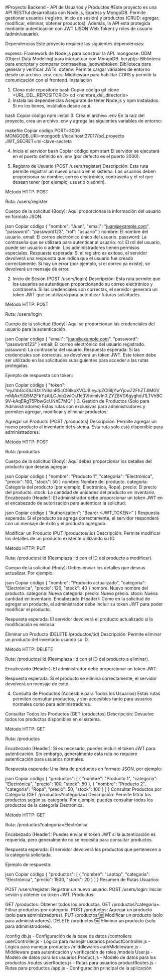 #Proyecto Backend - API de Usuarios y Productos
#Este proyecto es una API RESTful desarrollada con Node.js, Express y MongoDB. Permite gestionar usuarios (registro, inicio de sesión) y productos (CRUD: agregar, modificar, eliminar, obtener productos). Además, la API está protegida mediante autenticación con JWT (JSON Web Token) y roles de usuario (admin/usuario).

Dependencias
Este proyecto requiere las siguientes dependencias:

express: Framework de Node.js para construir la API.
mongoose: ODM (Object Data Modeling) para interactuar con MongoDB.
bcryptjs: Biblioteca para encriptar y comparar contraseñas.
jsonwebtoken: Biblioteca para generar y verificar JWTs.
dotenv: Permite cargar variables de entorno desde un archivo .env.
cors: Middleware para habilitar CORS y permitir la comunicación con el frontend.
Instalación
1. Clona este repositorio
bash
Copiar código
git clone <URL_DEL_REPOSITORIO>
cd <nombre_del_directorio>
2. Instala las dependencias
Asegúrate de tener Node.js y npm instalados. Si no los tienes, instálalos desde aquí.

bash
Copiar código
npm install
3. Crea el archivo .env
En la raíz del proyecto, crea un archivo .env y agrega las siguientes variables de entorno:

makefile
Copiar código
PORT=3006
MONGODB_URI=mongodb://localhost:27017/bd_proyecto
JWT_SECRET=mi-clave-secreta

4. Inicia el servidor
bash
Copiar código
npm start
El servidor se ejecutará en el puerto definido en .env (por defecto es el puerto 3000).

1. Registro de Usuario (POST /users/register)
Descripción: Esta ruta permite registrar un nuevo usuario en el sistema. Los usuarios deben proporcionar su nombre, correo electrónico, contraseña y el rol que desean tener (por ejemplo, usuario o admin).

Método HTTP: POST

Ruta: /users/register

Cuerpo de la solicitud (Body): Aquí proporcionas la información del usuario en formato JSON.

json
Copiar código
{
  "nombre": "Juan",
  "email": "juan@example.com",
  "password": "password123",
  "rol": "usuario"
}
nombre: El nombre del usuario.
email: El correo electrónico único del usuario.
password: La contraseña que se utilizará para autenticar al usuario.
rol: El rol del usuario, puede ser usuario o admin. Los administradores tienen permisos especiales.
Respuesta esperada: Si el registro es exitoso, el servidor devolverá una respuesta que indica que el usuario fue creado correctamente. Si hay un error (por ejemplo, si el correo ya existe), se devolverá un mensaje de error.

2. Inicio de Sesión (POST /users/login)
Descripción: Esta ruta permite que los usuarios se autentiquen proporcionando su correo electrónico y contraseña. Si las credenciales son correctas, el servidor generará un token JWT que se utilizará para autenticar futuras solicitudes.

Método HTTP: POST

Ruta: /users/login

Cuerpo de la solicitud (Body): Aquí se proporcionan las credenciales del usuario para la autenticación.

json
Copiar código
{
  "email": "juan@example.com",
  "password": "password123"
}
email: El correo electrónico del usuario registrado.
password: La contraseña del usuario.
Respuesta esperada: Si las credenciales son correctas, se devolverá un token JWT. Este token debe ser utilizado en las solicitudes subsiguientes para acceder a las rutas protegidas.

Ejemplo de respuesta con token:

json
Copiar código
{
  "token": "eyJhbGciOiJIUzI1NiIsInR5cCI6IkpXVCJ9.eyJpZCI6IjYwYjcwZ2FhZTJlMGVmMjAxYjQ5M2FkYzAiLCJyb2wiOiJ1c3VhcmlvIn0.ZYZ8VG6gyghdJ1LTVhBC9V-kAqERgT5PbwGcUNhE7MQ"
}
3. Gestión de Productos (Solo para Administradores)
Estas rutas son exclusivas para administradores y permiten agregar, modificar y eliminar productos.

Agregar un Producto (POST /productos)
Descripción: Permite agregar un nuevo producto al inventario del sistema. Esta ruta solo está disponible para administradores.

Método HTTP: POST

Ruta: /productos

Cuerpo de la solicitud (Body): Aquí debes proporcionar los detalles del producto que deseas agregar:

json
Copiar código
{
  "nombre": "Producto 1",
  "categoria": "Electrónica",
  "precio": 100,
  "stock": 50
}
nombre: Nombre del producto.
categoria: Categoría del producto (por ejemplo, Electrónica, Ropa).
precio: El precio del producto.
stock: La cantidad de unidades del producto en inventario.
Encabezado (Header):
El administrador debe proporcionar un token JWT en el encabezado de autorización para autenticar la solicitud:

json
Copiar código
{
  "Authorization": "Bearer <JWT_TOKEN>"
}
Respuesta esperada: Si el producto se agrega correctamente, el servidor responderá con un mensaje de éxito y el producto agregado.

Modificar un Producto (PUT /productos/:id)
Descripción: Permite modificar los detalles de un producto existente utilizando su ID.

Método HTTP: PUT

Ruta: /productos/:id (Reemplaza :id con el ID del producto a modificar).

Cuerpo de la solicitud (Body): Debes enviar los detalles que deseas actualizar. Por ejemplo:

json
Copiar código
{
  "nombre": "Producto actualizado",
  "categoria": "Electrónica",
  "precio": 120,
  "stock": 40
}
nombre: Nuevo nombre del producto.
categoria: Nueva categoría.
precio: Nuevo precio.
stock: Nueva cantidad en inventario.
Encabezado (Header):
Como en la solicitud de agregar un producto, el administrador debe incluir su token JWT para poder modificar el producto.

Respuesta esperada: El servidor devolverá el producto actualizado si la modificación es exitosa.

Eliminar un Producto (DELETE /productos/:id)
Descripción: Permite eliminar un producto del inventario usando su ID.

Método HTTP: DELETE

Ruta: /productos/:id (Reemplaza :id con el ID del producto a eliminar).

Encabezado (Header):
El administrador debe proporcionar un token JWT.

Respuesta esperada: Si el producto se elimina correctamente, el servidor devolverá un mensaje de éxito.

4. Consulta de Productos (Accesible para Todos los Usuarios)
Estas rutas permiten consultar productos, y son accesibles tanto para usuarios normales como para administradores.

Consultar Todos los Productos (GET /productos)
Descripción: Devuelve todos los productos disponibles en el sistema.

Método HTTP: GET

Ruta: /productos

Encabezado (Header):
Si es necesario, puedes incluir el token JWT para autenticación. Sin embargo, generalmente esta ruta no requiere autenticación para usuarios normales.

Respuesta esperada: Una lista de productos en formato JSON, por ejemplo:

json
Copiar código
{
  "productos": [
    {
      "nombre": "Producto 1",
      "categoria": "Electrónica",
      "precio": 100,
      "stock": 50
    },
    {
      "nombre": "Producto 2",
      "categoria": "Ropa",
      "precio": 50,
      "stock": 100
    }
  ]
}
Consultar Productos por Categoría (GET /productos?categoria=<categoria>)
Descripción: Permite filtrar los productos según su categoría. Por ejemplo, puedes consultar todos los productos de la categoría Electrónica.

Método HTTP: GET

Ruta: /productos?categoria=Electrónica

Encabezado (Header):
Puedes enviar el token JWT si la autenticación es requerida, pero generalmente no se necesita para consultar productos.

Respuesta esperada: El servidor devolverá los productos que pertenecen a la categoría solicitada.

Ejemplo de respuesta:

json
Copiar código
{
  "productos": [
    {
      "nombre": "Laptop",
      "categoria": "Electrónica",
      "precio": 1500,
      "stock": 20
    }
  ]
}
Resumen de Rutas
Usuarios:

POST /users/register: Registrar un nuevo usuario.
POST /users/login: Iniciar sesión y obtener un token JWT.
Productos:

GET /productos: Obtener todos los productos.
GET /productos?categoria=<categoria>: Filtrar productos por categoría.
POST /productos: Agregar un producto (solo para administradores).
PUT /productos/:id: Modificar un producto (solo para administradores).
DELETE /productos/:id: Eliminar un producto (solo para administradores).


/config
  db.js         - Configuración de la base de datos
/controllers
  userController.js - Lógica para manejar usuarios
  productController.js - Lógica para manejar productos
/middlewares
  authMiddleware.js - Middleware para autenticación y verificación de roles
/models
  User.js        - Modelo de datos para los usuarios
  Product.js     - Modelo de datos para los productos
/routes
  userRoutes.js  - Rutas para usuarios
  productRoutes.js - Rutas para productos
/app.js          - Configuración principal de la aplicación
